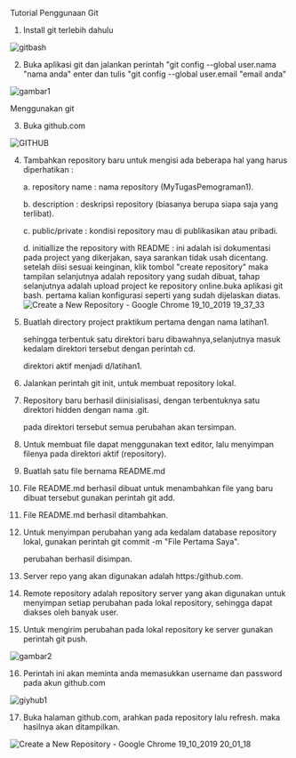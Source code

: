 Tutorial Penggunaan Git

1. Install git terlebih dahulu

![gitbash](https://user-images.githubusercontent.com/53391777/67144944-e9a66580-f2a6-11e9-87c7-681a7656c33d.png)

2. Buka aplikasi git dan jalankan perintah "git config --global user.nama "nama anda" 
enter dan tulis "git config --global user.email "email anda"

![gambar1](https://user-images.githubusercontent.com/53391777/67145302-99310700-f2aa-11e9-87c4-ced25aa957cc.png)

Menggunakan git

3. Buka github.com

![GITHUB](https://user-images.githubusercontent.com/53391777/67145322-de553900-f2aa-11e9-8b2f-57757aabe313.jpg)


4. Tambahkan repository baru untuk mengisi ada beberapa hal yang harus diperhatikan :

    a. repository name : nama repository (MyTugasPemograman1).

    b. description : deskripsi repository (biasanya berupa siapa saja yang terlibat).

    c. public/private : kondisi repository mau di publikasikan atau pribadi.

    d. initiallize the repository with README : ini adalah isi dokumentasi pada project yang dikerjakan, saya sarankan tidak usah               dicentang. setelah diisi sesuai keinginan, klik tombol "create repository" maka tampilan selanjutnya adalah repository yang             sudah dibuat, tahap selanjutnya adalah upload project ke repository online.buka aplikasi git bash. pertama kalian konfigurasi           seperti yang sudah dijelaskan diatas.
    ![Create a New Repository - Google Chrome 19_10_2019 19_37_33](https://user-images.githubusercontent.com/53391777/67145106-92a19000-f2a8-11e9-8b86-045e4d641fd2.png)


5. Buatlah directory project praktikum pertama dengan nama latihan1.

   sehingga terbentuk satu direktori baru dibawahnya,selanjutnya masuk kedalam direktori tersebut dengan perintah cd.

   direktori aktif menjadi d/latihan1.

6. Jalankan perintah git init, untuk membuat repository lokal.

7. Repository baru berhasil diinisialisasi, dengan terbentuknya satu direktori hidden dengan nama .git.

   pada direktori tersebut semua perubahan akan tersimpan.

8. Untuk membuat file dapat menggunakan text editor, lalu menyimpan filenya pada direktori aktif (repository).

9. Buatlah satu file bernama README.md

10. File README.md berhasil dibuat untuk menambahkan file yang baru dibuat tersebut gunakan perintah git add.

11. File README.md berhasil ditambahkan.

12. Untuk menyimpan perubahan yang ada kedalam database repository lokal, gunakan perintah git commit -m "File Pertama Saya".

    perubahan berhasil disimpan.

13. Server repo yang akan digunakan adalah https:/github.com.

14. Remote repository adalah repository server yang akan digunakan untuk menyimpan setiap perubahan pada lokal repository, sehingga         dapat diakses oleh banyak user.

15. Untuk mengirim perubahan pada lokal repository ke server gunakan perintah git push.

![gambar2](https://user-images.githubusercontent.com/53391777/67145422-b0bcbf80-f2ab-11e9-9503-2cd205b5cb9d.png)


16. Perintah ini akan meminta anda memasukkan username dan password pada akun github.com

![giyhub1](https://user-images.githubusercontent.com/53391777/67145491-2fb1f800-f2ac-11e9-9f22-0581f33a9c7a.png)


17. Buka halaman github.com, arahkan pada repository lalu refresh. maka hasilnya akan ditampilkan.

![Create a New Repository - Google Chrome 19_10_2019 20_01_18](https://user-images.githubusercontent.com/53391777/67145402-83701180-f2ab-11e9-8848-e1cc15defa4e.png)
